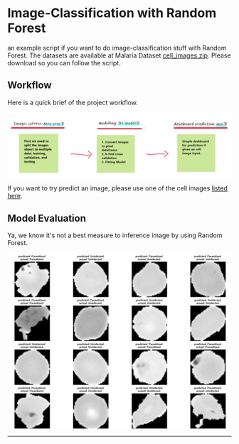 # Image-Classification with Random Forest


an example script if you want to do image-classification stuff with Random Forest. The datasets are available at Malaria Dataset [cell_images.zip](https://lhncbc.nlm.nih.gov/LHC-downloads/downloads.html). Please download so you can follow the script.

## Workflow

Here is a quick brief of the project workflow.

![](assets/workflow.png)


If you want to try predict an image, please use one of the cell images [listed here](https://drive.google.com/drive/folders/1W0xH-VF1aWkWjGLvXCIEmkCBSbvGnMsq?usp=sharing).

## Model Evaluation

Ya, we know it's not a best measure to inference image by using Random Forest.

![](assets/model-eval.png)

-----